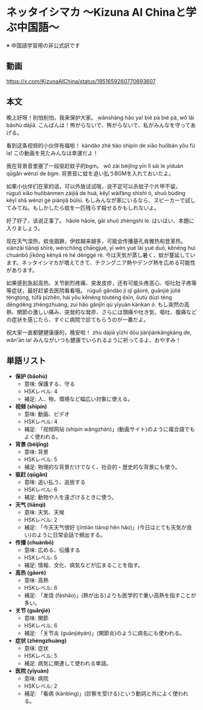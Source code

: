 # ネッタイシマカ 〜Kizuna AI Chinaと学ぶ中国語〜
※ 中国語学習用の非公式訳です

## 動画
https://x.com/KizunaAIChina/status/1951659260770693607

## 本文

晚上好呀！别怕别怕，我来保护大家。
wǎnshàng hǎo ya! bié pà bié pà, wǒ lái bǎohù dàjiā.
こんばんは！怖がらないで、怖がらないで、私がみんなを守ってあげる。

看到这条视频的小伙伴有福啦！
kàndào zhè tiáo shìpín de xiǎo huǒbàn yǒu fú la!
この動画を見たみんなは幸運だよ！

我在背景音里塞了一段驱赶蚊子的bgm。
wǒ zài bèijǐng yīn lǐ sāi le yīduàn qūgǎn wénzi de bgm.
背景音に蚊を追い払うBGMを入れておいたよ。

如果小伙伴们在家的话，可以外放试试哦，说不定可以杀蚊子个片甲不留。
rúguǒ xiǎo huǒbànmen zàijiā de huà, kěyǐ wàifàng shìshì ó, shuō bùdìng kěyǐ shā wénzi gè piànjiǎ bùliú.
もしみんなが家にいるなら、スピーカーで試してみてね。もしかしたら蚊を一匹残らず殺せるかもしれないよ。

好了好了，该说正事了。
hǎole hǎole, gāi shuō zhèngshì le.
はいはい、本題に入りましょう。

现在天气湿热，蚊虫猖獗，伊蚊越来越多，可能会传播基孔肯雅热和登革热。
xiànzài tiānqì shīrè, wénchóng chāngjué, yī wén yuè lái yuè duō, kěnéng huì chuánbō jīkǒng kěnyǎ rè hé dēnggé rè.
今は天気が蒸し暑く、蚊が蔓延しています。ネッタイシマカが増えてきて、チクングニア熱やデング熱を広める可能性があります。

如果感到急起高热、关节剧烈疼痛、突发皮疹，还有可能头疼恶心、呕吐肚子疼等等症状，最好赶紧去医院看看哦。
rúguǒ gǎndào jí qǐ gāorè, guānjié jùliè téngtòng, túfā pízhěn, hái yǒu kěnéng tóuténg ěxīn, ǒutù dùzi téng děngděng zhèngzhuàng, zuì hǎo gǎnjǐn qù yīyuàn kànkan ó.
もし突然の高熱、関節の激しい痛み、突発的な発疹、さらには頭痛や吐き気、嘔吐、腹痛などの症状を感じたら、すぐに病院で診てもらうのが一番だよ。

祝大家一直都健健康康的，晚安啦！
zhù dàjiā yīzhí dōu jiànjiànkāngkāng de, wǎn'ān la!
みんながいつも健康でいられるように祈ってるよ、おやすみ！

## 単語リスト

* **保护 (bǎohù)**
  - 意味: 保護する、守る
  - HSKレベル: 4
  - 補足: 人、物、環境など幅広い対象に使える。
* **视频 (shìpín)**
  - 意味: 動画、ビデオ
  - HSKレベル: 4
  - 補足: 「视频网站 (shìpín wǎngzhàn)」(動画サイト)のように複合語でもよく使われる。
* **背景 (bèijǐng)**
  - 意味: 背景
  - HSKレベル: 5
  - 補足: 物理的な背景だけでなく、社会的・歴史的な背景にも使う。
* **驱赶 (qūgǎn)**
  - 意味: 追い払う、追放する
  - HSKレベル: 6
  - 補足: 動物や人を遠ざけるときに使う。
* **天气 (tiānqì)**
  - 意味: 天気、天候
  - HSKレベル: 2
  - 補足: 「今天天气很好 (jīntiān tiānqì hěn hǎo)」(今日はとても天気が良い)のように日常会話で頻出する。
* **传播 (chuánbō)**
  - 意味: 広める、伝播する
  - HSKレベル: 5
  - 補足: 情報、文化、病気などが広まることを指す。
* **高热 (gāorè)**
  - 意味: 高熱
  - HSKレベル: 6
  - 補足: 「发烧 (fāshāo)」(熱が出る)よりも医学的で重い高熱を指すことが多い。
* **关节 (guānjié)**
  - 意味: 関節
  - HSKレベル: 6
  - 補足: 「关节炎 (guānjiéyán)」(関節炎)のように病名にも使われる。
* **症状 (zhèngzhuàng)**
  - 意味: 症状
  - HSKレベル: 5
  - 補足: 病気に関連して使われる単語。
* **医院 (yīyuàn)**
  - 意味: 病院
  - HSKレベル: 2
  - 補足: 「看病 (kànbìng)」(診察を受ける)という動詞と共によく使われる。
